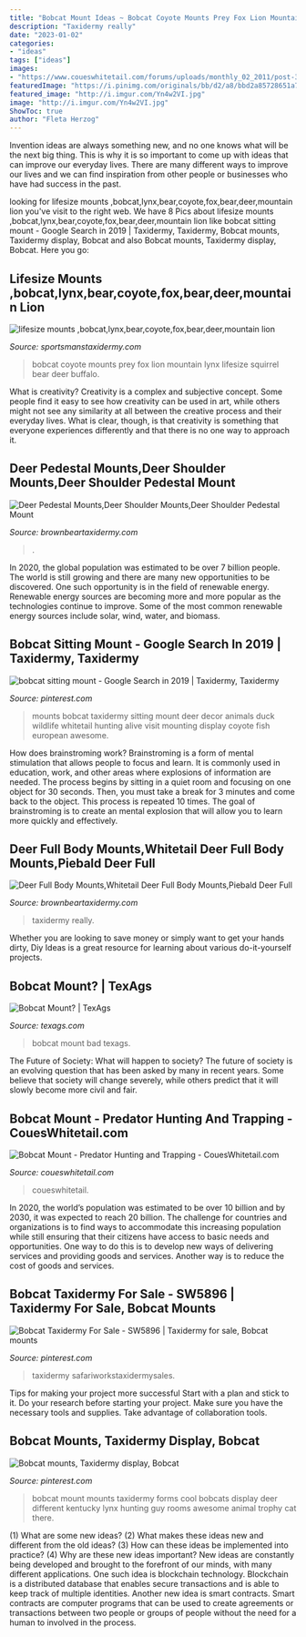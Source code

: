 ```yaml
---
title: "Bobcat Mount Ideas ~ Bobcat Coyote Mounts Prey Fox Lion Mountain Lynx Lifesize Squirrel Bear Deer Buffalo"
description: "Taxidermy really"
date: "2023-01-02"
categories:
- "ideas"
tags: ["ideas"]
images:
- "https://www.coueswhitetail.com/forums/uploads/monthly_02_2011/post-3674-0-22644000-1298003301.jpg"
featuredImage: "https://i.pinimg.com/originals/bb/d2/a8/bbd2a85728651a756811e935f6cdc216.jpg"
featured_image: "http://i.imgur.com/Yn4w2VI.jpg"
image: "http://i.imgur.com/Yn4w2VI.jpg"
ShowToc: true
author: "Fleta Herzog"
---
```



Invention ideas are always something new, and no one knows what will be the next big thing. This is why it is so important to come up with ideas that can improve our everyday lives. There are many different ways to improve our lives and we can find inspiration from other people or businesses who have had success in the past.

	

		
looking for lifesize mounts ,bobcat,lynx,bear,coyote,fox,bear,deer,mountain lion you've visit to the right web. We have 8 Pics about lifesize mounts ,bobcat,lynx,bear,coyote,fox,bear,deer,mountain lion like bobcat sitting mount - Google Search in 2019 | Taxidermy, Taxidermy, Bobcat mounts, Taxidermy display, Bobcat and also Bobcat mounts, Taxidermy display, Bobcat. Here you go:
		
    
## Lifesize Mounts ,bobcat,lynx,bear,coyote,fox,bear,deer,mountain Lion

<img loading=lazy src="http://www.sportsmanstaxidermy.com/images/bobcat.jpg" onerror="this.onerror=null;this.src='https://tse3.mm.bing.net/th?id=OIP.GKsJ3h9tAFA_jVktZO8GYwHaIX&amp;pid=15.1';" alt="lifesize mounts ,bobcat,lynx,bear,coyote,fox,bear,deer,mountain lion">

_Source: sportsmanstaxidermy.com_

>bobcat coyote mounts prey fox lion mountain lynx lifesize squirrel bear deer buffalo. 

	

What is creativity?
Creativity is a complex and subjective concept. Some people find it easy to see how creativity can be used in art, while others might not see any similarity at all between the creative process and their everyday lives. What is clear, though, is that creativity is something that everyone experiences differently and that there is no one way to approach it.

    
## Deer Pedestal Mounts,Deer Shoulder Mounts,Deer Shoulder Pedestal Mount

<img loading=lazy src="https://www.brownbeartaxidermy.com/Deer-Pedestal-Mount-Pennsylvania/Deer-Pedestal-Mounts-PA.jpg" onerror="this.onerror=null;this.src='https://tse1.mm.bing.net/th?id=OIP.Pcvk49cQQqvb_Sha5HJQZwHaJ4&amp;pid=15.1';" alt="Deer Pedestal Mounts,Deer Shoulder Mounts,Deer Shoulder Pedestal Mount">

_Source: brownbeartaxidermy.com_

>. 

	

In 2020, the global population was estimated to be over 7 billion people. The world is still growing and there are many new opportunities to be discovered. One such opportunity is in the field of renewable energy. Renewable energy sources are becoming more and more popular as the technologies continue to improve. Some of the most common renewable energy sources include solar, wind, water, and biomass.

    
## Bobcat Sitting Mount - Google Search In 2019 | Taxidermy, Taxidermy

<img loading=lazy src="https://i.pinimg.com/originals/bb/d2/a8/bbd2a85728651a756811e935f6cdc216.jpg" onerror="this.onerror=null;this.src='https://tse3.mm.bing.net/th?id=OIP.XuqPfbQdwS6GhMKgv5bH-wHaJ4&amp;pid=15.1';" alt="bobcat sitting mount - Google Search in 2019 | Taxidermy, Taxidermy">

_Source: pinterest.com_

>mounts bobcat taxidermy sitting mount deer decor animals duck wildlife whitetail hunting alive visit mounting display coyote fish european awesome. 

	

How does brainstroming work?
Brainstroming is a form of mental stimulation that allows people to focus and learn. It is commonly used in education, work, and other areas where explosions of information are needed. The process begins by sitting in a quiet room and focusing on one object for 30 seconds. Then, you must take a break for 3 minutes and come back to the object. This process is repeated 10 times. The goal of brainstroming is to create an mental explosion that will allow you to learn more quickly and effectively.

    
## Deer Full Body Mounts,Whitetail Deer Full Body Mounts,Piebald Deer Full

<img loading=lazy src="http://www.brownbeartaxidermy.com/Deer-Full-Body-Mount/Deer-Full-Body-Whitetail.jpg" onerror="this.onerror=null;this.src='https://tse1.mm.bing.net/th?id=OIP.Ur1v0s6qf_gm6Z0JPaNANwHaJ4&amp;pid=15.1';" alt="Deer Full Body Mounts,Whitetail Deer Full Body Mounts,Piebald Deer Full">

_Source: brownbeartaxidermy.com_

>taxidermy really. 

	

Whether you are looking to save money or simply want to get your hands dirty, Diy Ideas is a great resource for learning about various do-it-yourself projects.

    
## Bobcat Mount? | TexAgs

<img loading=lazy src="http://i.imgur.com/Yn4w2VI.jpg" onerror="this.onerror=null;this.src='https://tse1.mm.bing.net/th?id=OIP.Clvr_-16VqJo0KQQCbHdJgHaFe&amp;pid=15.1';" alt="Bobcat Mount? | TexAgs">

_Source: texags.com_

>bobcat mount bad texags. 

	

The Future of Society: What will happen to society?
The future of society is an evolving question that has been asked by many in recent years. Some believe that society will change severely, while others predict that it will slowly become more civil and fair.

    
## Bobcat Mount - Predator Hunting And Trapping - CouesWhitetail.com

<img loading=lazy src="https://www.coueswhitetail.com/forums/uploads/monthly_02_2011/post-3674-0-22644000-1298003301.jpg" onerror="this.onerror=null;this.src='https://tse4.mm.bing.net/th?id=OIP.4k9LyzTW3gHK1IszHY3BagHaKX&amp;pid=15.1';" alt="Bobcat Mount - Predator Hunting and Trapping - CouesWhitetail.com">

_Source: coueswhitetail.com_

>coueswhitetail. 

	

In 2020, the world’s population was estimated to be over 10 billion and by 2030, it was expected to reach 20 billion. The challenge for countries and organizations is to find ways to accommodate this increasing population while still ensuring that their citizens have access to basic needs and opportunities. One way to do this is to develop new ways of delivering services and providing goods and services. Another way is to reduce the cost of goods and services.

    
## Bobcat Taxidermy For Sale - SW5896 | Taxidermy For Sale, Bobcat Mounts

<img loading=lazy src="https://i.pinimg.com/originals/e9/6a/ec/e96aecfbde4a56c4f29865f0cfbc846d.jpg" onerror="this.onerror=null;this.src='https://tse1.mm.bing.net/th?id=OIP._iLUOOixltSNMVpX_qfiaAHaHa&amp;pid=15.1';" alt="Bobcat Taxidermy For Sale - SW5896 | Taxidermy for sale, Bobcat mounts">

_Source: pinterest.com_

>taxidermy safariworkstaxidermysales. 

	

Tips for making your project more successful
Start with a plan and stick to it.
Do your research before starting your project.
Make sure you have the necessary tools and supplies.
Take advantage of collaboration tools.

    
## Bobcat Mounts, Taxidermy Display, Bobcat

<img loading=lazy src="https://i.pinimg.com/736x/8b/07/77/8b077732bf608dd636bab314e062399d--bob-cat-trophy-rooms.jpg" onerror="this.onerror=null;this.src='https://tse1.mm.bing.net/th?id=OIP.i2Ech4jQZdleAMmTVkhBqAHaGF&amp;pid=15.1';" alt="Bobcat mounts, Taxidermy display, Bobcat">

_Source: pinterest.com_

>bobcat mount mounts taxidermy forms cool bobcats display deer different kentucky lynx hunting guy rooms awesome animal trophy cat there. 

	

(1) What are some new ideas? (2) What makes these ideas new and different from the old ideas? (3) How can these ideas be implemented into practice? (4) Why are these new ideas important?
New ideas are constantly being developed and brought to the forefront of our minds, with many different applications. One such idea is blockchain technology. Blockchain is a distributed database that enables secure transactions and is able to keep track of multiple identities. Another new idea is smart contracts. Smart contracts are computer programs that can be used to create agreements or transactions between two people or groups of people without the need for a human to involved in the process.

